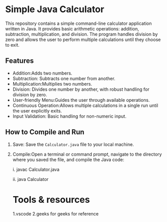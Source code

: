 # Simple Java Calculator

This repository contains a simple command-line calculator application written in Java. It provides basic arithmetic operations: addition, subtraction, multiplication, and division. The program handles division by zero and allows the user to perform multiple calculations until they choose to exit.

## Features

- Addition:Adds two numbers.
- Subtraction: Subtracts one number from another.
- Multiplication:Multiplies two numbers.
- Division: Divides one number by another, with robust handling for division by zero.
- User-friendly Menu:Guides the user through available operations.
- Continuous Operation:Allows multiple calculations in a single run until the user explicitly exits.
- Input Validation: Basic handling for non-numeric input.

## How to Compile and Run

1. Save: Save the `Calculator.java` file to your local machine.
2. Compile:Open a terminal or command prompt, navigate to the directory where you saved the file, and compile the Java code:

   i. javac Calculator.java

   ii. java Calculator

   # Tools & resources

   1.vscode
   2.geeks for geeks for reference
